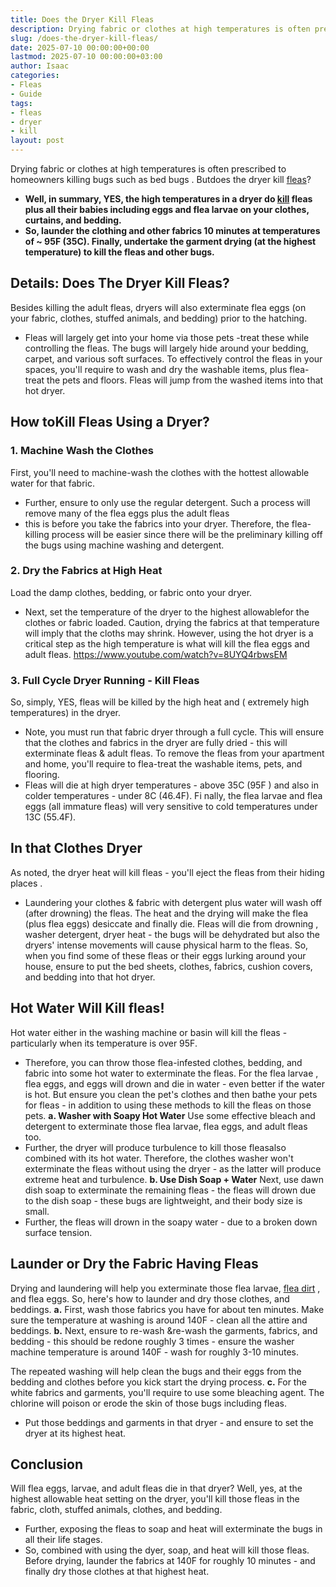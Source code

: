 ```yaml
---
title: Does the Dryer Kill Fleas
description: Drying fabric or clothes at high temperatures is often prescribed to homeowners killing bugs such as bed bugs . Butdoes the dryer kill fleas? - Well, in...
slug: /does-the-dryer-kill-fleas/
date: 2025-07-10 00:00:00+00:00
lastmod: 2025-07-10 00:00:00+03:00
author: Isaac
categories:
- Fleas
- Guide
tags:
- fleas
- dryer
- kill
layout: post
---
```

Drying fabric or clothes at high temperatures is often prescribed to homeowners
killing bugs such as bed bugs
. Butdoes the dryer kill [fleas](https://pestpolicy.com/how-long-does-it-take-for-steam-to-kill-fleas/)?
- **Well, in summary, YES, the high temperatures in a dryer do [kill](https://pestpolicy.com/how-to-kill-flea-eggs/) fleas plus all their babies including eggs and flea larvae on your clothes, curtains, and bedding.**
- **So, launder the clothing and other fabrics 10 minutes at temperatures of ~ 95F (35C). Finally, undertake the garment drying (at the highest temperature) to kill the fleas and other bugs.**
## Details: Does The Dryer Kill Fleas?
Besides killing the adult fleas,
dryers will also exterminate flea eggs (on your fabric, clothes, stuffed animals, and bedding) prior to the hatching.
- Fleas will largely get into your home via those pets -treat these while controlling the fleas. The bugs will largely hide around your bedding, carpet, and various soft surfaces.
To effectively control the fleas in your spaces, you'll require to wash and dry the washable items, plus flea-treat the pets and floors. Fleas will jump from the washed items into that hot dryer.
## How toKill Fleas Using a Dryer?
### 1. Machine Wash the Clothes
First, you'll need to machine-wash the clothes with the hottest allowable water for that fabric.
- Further, ensure to only use the regular detergent.
Such a process will remove many of the flea eggs plus the adult fleas
- this is before you take the fabrics into your dryer. Therefore, the flea-killing process will be easier since there will be the preliminary killing off the bugs using machine washing and detergent.
### 2. Dry the Fabrics at High Heat
Load the damp clothes, bedding, or fabric onto your
dryer.
- Next, set the temperature of the dryer to the highest allowablefor the clothes or fabric loaded.
Caution, drying the fabrics at that temperature will imply that the cloths may shrink.
However, using the hot dryer is a critical step as the high temperature is what will kill the flea eggs and adult fleas.
https://www.youtube.com/watch?v=8UYQ4rbwsEM
### 3. Full Cycle Dryer Running - Kill Fleas
So, simply, YES, fleas will be killed by the high heat and ( extremely high temperatures) in the dryer.
- Note, you must run that fabric dryer through a full cycle.
This will ensure that the clothes and fabrics in the dryer are fully dried - this will exterminate fleas & adult fleas.
To remove the fleas from your apartment and home, you'll require to flea-treat the washable items, pets, and flooring.
- Fleas will die at high dryer temperatures - above 35C (95F ) and also in colder temperatures - under 8C (46.4F).
Fi
nally, the flea larvae and flea eggs (all immature fleas) will very sensitive to cold temperatures under 13C (55.4F).
## In that Clothes Dryer
As noted, the dryer heat will kill fleas - you'll eject the
fleas from their hiding places
.
- Laundering your clothes & fabric with detergent plus water will wash off (after drowning) the fleas.
The heat and the drying will make the flea (plus flea eggs) desiccate and finally die.
Fleas will
die from drowning
, washer detergent, dryer heat - the bugs will be dehydrated but also the dryers' intense movements will cause physical harm to the fleas.
So, when you find some of these fleas or their eggs lurking around your house, ensure to put the bed sheets, clothes, fabrics, cushion covers, and bedding into that hot dryer.
## **Hot Water Will Kill fleas**!
Hot water either in the washing machine or basin will kill the fleas - particularly when its temperature is over 95F.
- Therefore, you can throw those flea-infested clothes, bedding, and fabric into some hot water to exterminate the fleas.
For
the flea larvae
, flea eggs, and eggs will drown and die in water - even better if the water is hot.
But ensure you clean the pet's clothes and then bathe your pets for fleas - in addition to using these methods to kill the fleas on those pets.
**a. Washer with Soapy Hot Water**
Use some effective bleach and detergent to exterminate those flea larvae, flea eggs, and adult fleas too.
- Further, the dryer will produce turbulence to kill those fleasalso combined with its hot water.
Therefore, the clothes washer won't exterminate the fleas without using the dryer - as the latter will produce extreme heat and turbulence.
**b. Use Dish Soap + Water**
Next, use
dawn dish soap
to exterminate the remaining fleas - the fleas will drown due to the dish soap - these bugs are lightweight, and their body size is small.
- Further, the fleas will drown in the soapy water - due to a broken down surface tension.
## Launder or Dry the Fabric Having Fleas
Drying and laundering will help you exterminate those flea larvae,
[flea dirt](https://pestpolicy.com/what-is-flea-dirt/)
, and flea eggs. So, here's how to launder and dry those
clothes, and beddings.
**a.**
First, wash those fabrics you have for about ten minutes. Make sure the temperature at washing is around 140F - clean all the attire and beddings.
**b.**
Next, ensure to re-wash &re-wash the garments, fabrics, and bedding - this should be redone roughly 3 times - ensure the washer machine temperature is around 140F - wash for roughly 3-10 minutes.

The repeated washing will help clean the bugs and their eggs from the bedding and clothes before you kick start the drying process.
**c.**
For the white fabrics and garments, you'll require to use some bleaching agent. The chlorine will poison or erode the skin of those bugs including fleas.
- Put those beddings and garments in that dryer - and ensure to set the dryer at its highest heat.
## Conclusion
Will flea eggs, larvae, and adult fleas die in that dryer? Well, yes, at the highest allowable heat setting on the dryer, you'll kill those fleas in the fabric, cloth, stuffed animals, clothes, and bedding.
- Further, exposing the fleas to soap and heat will exterminate the bugs in all their life stages.
- So, combined with using the dyer, soap, and heat will kill those fleas.
Before drying, launder the fabrics at
140F for roughly 10 minutes - and finally dry those clothes at that highest heat.